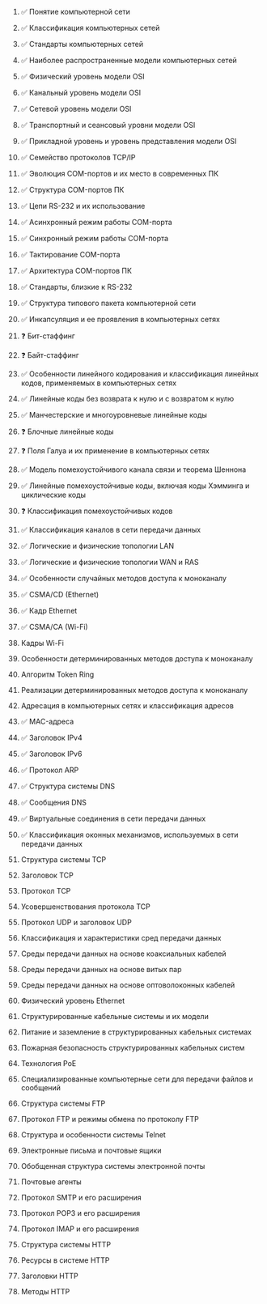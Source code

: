1. ✅ Понятие компьютерной сети

2. ✅ Классификация компьютерных сетей

3. ✅ Стандарты компьютерных сетей

4. ✅ Наиболее распространенные модели компьютерных сетей

5. ✅ Физический уровень модели OSI

6. ✅ Канальный уровень модели OSI

7. ✅ Сетевой уровень модели OSI

8. ✅ Транспортный и сеансовый уровни модели OSI

9. ✅ Прикладной уровень и уровень представления модели OSI

10. ✅ Семейство протоколов TCP/IP

11. ✅ Эволюция COM-портов и их место в современных ПК

12. ✅ Структура COM-портов ПК

13. ✅ Цепи RS-232 и их использование

14. ✅ Асинхронный режим работы COM-порта

15. ✅ Синхронный режим работы COM-порта

16. ✅ Тактирование COM-порта

17. ✅ Архитектура COM-портов ПК

18. ✅ Стандарты, близкие к RS-232

19. ✅ Структура типового пакета компьютерной сети

20. ✅ Инкапсуляция и ее проявления в компьютерных сетях

21. ❓ Бит-стаффинг

22. ❓ Байт-стаффинг

23. ✅ Особенности линейного кодирования и классификация линейных кодов, применяемых в компьютерных сетях

24. ✅ Линейные коды без возврата к нулю и с возвратом к нулю

25. ✅ Манчестерские и многоуровневые линейные коды

26. ❓ Блочные линейные коды

27. ❓ Поля Галуа и их применение в компьютерных сетях

28. ✅ Модель помехоустойчивого канала связи и теорема Шеннона

29. ✅ Линейные помехоустойчивые коды, включая коды Хэмминга и циклические коды

30. ❓ Классификация помехоустойчивых кодов

31. ✅ Классификация каналов в сети передачи данных

32. ✅ Логические и физические топологии LAN

33. ✅ Логические и физические топологии WAN и RAS

34. ✅ Особенности случайных методов доступа к моноканалу

35. ✅ CSMA/CD (Ethernet)

36. ✅ Кадр Ethernet

37. ✅ CSMA/CA (Wi-Fi)

38. Кадры Wi-Fi

39. Особенности детерминированных методов доступа к моноканалу

40. Алгоритм Token Ring

41. Реализации детерминированных методов доступа к моноканалу

42. Адресация в компьютерных сетях и классификация адресов

43. ✅ MAC-адреса

44. ✅ Заголовок IPv4

45. ✅ Заголовок IPv6

46. ✅ Протокол ARP

47. ✅ Структура системы DNS

48. ✅ Сообщения DNS

49. ✅ Виртуальные соединения в сети передачи данных

50. ✅ Классификация оконных механизмов, используемых в сети передачи данных

51. Структура системы TCP

52. Заголовок TCP

53. Протокол TCP

54. Усовершенствования протокола TCP

55. Протокол UDP и заголовок UDP

56. Классификация и характеристики сред передачи данных

57. Среды передачи данных на основе коаксиальных кабелей

58. Среды передачи данных на основе витых пар

59. Среды передачи данных на основе оптоволоконных кабелей

60. Физический уровень Ethernet

61. Структурированные кабельные системы и их модели

62. Питание и заземление в структурированных кабельных системах

63. Пожарная безопасность структурированных кабельных систем

64. Технология PoE

65. Специализированные компьютерные сети для передачи файлов и сообщений

66. Структура системы FTP

67. Протокол FTP и режимы обмена по протоколу FTP

68. Структура и особенности системы Telnet

69. Электронные письма и почтовые ящики

70. Обобщенная структура системы электронной почты

71. Почтовые агенты

72. Протокол SMTP и его расширения

73. Протокол POP3 и его расширения

74. Протокол IMAP и его расширения

75. Структура системы HTTP

76. Ресурсы в системе HTTP

77. Заголовки HTTP

78. Методы HTTP
